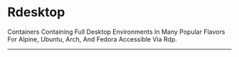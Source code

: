 # Rdesktop

Containers Containing Full Desktop Environments In Many Popular Flavors For Alpine, Ubuntu, Arch, And Fedora Accessible Via Rdp.

---